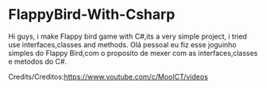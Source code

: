 # FlappyBird-With-Csharp
Hi guys, i make Flappy bird game with C#,its a very simple project, i tried use interfaces,classes and methods. 
Olá pessoal eu fiz esse joguinho simples do Flappy Bird,com o proposito de mexer com as interfaces,classes e metodos do C#. 


Credits/Creditos:https://www.youtube.com/c/MooICT/videos
